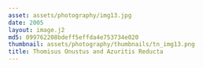 ```yaml
---
asset: assets/photography/img13.jpg
date: 2005
layout: image.j2
md5: 099762208bdeff5effda4e753734e020
thumbnail: assets/photography/thumbnails/tn_img13.png
title: Thomisus Onustus and Azuritis Reducta
---
```


